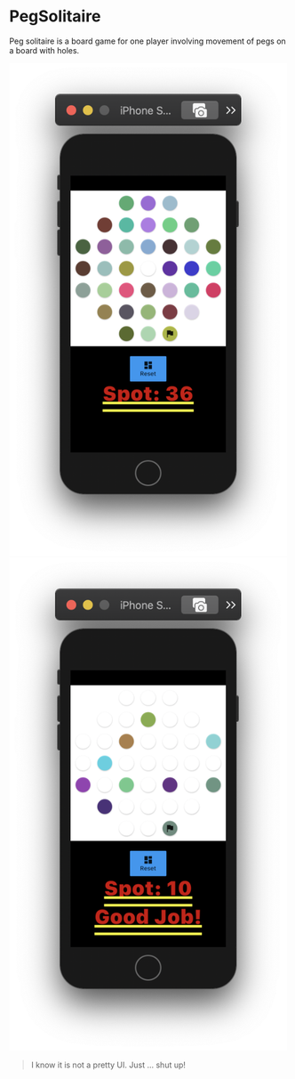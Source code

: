 # PegSolitaire

Peg solitaire is a board game for one player involving movement of pegs on a board with holes.

<img src="screenshot/start.png" width="500" />
<img src="screenshot/finish.png" width="500" />


> I know it is not a pretty UI. Just ... shut up!